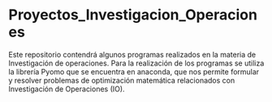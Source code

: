 # Proyectos_Investigacion_Operaciones
Este repositorio contendrá algunos programas realizados en la materia de Investigación de operaciones.
Para la realización de los programas se utiliza la librería Pyomo que se encuentra en anaconda, que nos permite formular y resolver problemas de optimización matemática relacionados con Investigación de Operaciones (IO).

